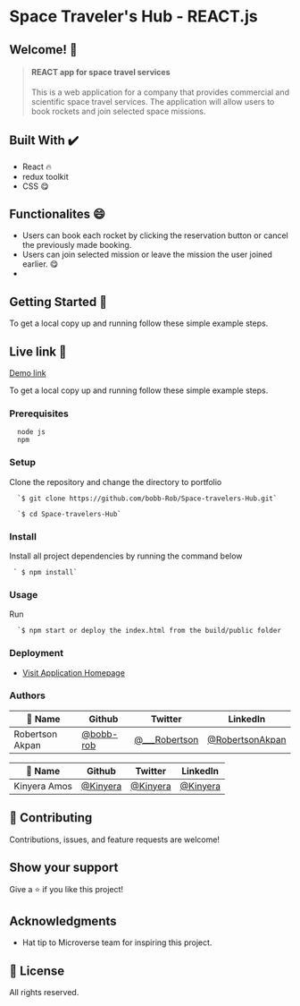 # Space Traveler's Hub - REACT.js

## Welcome! 👋
> #### REACT app for space travel services
> This is a web application for a company that provides commercial and scientific space travel services. The application will allow users to book rockets and join selected space missions.

                             
## Built With ✔️

- React 🔥
- redux toolkit
- CSS 😋

## Functionalites 😄
 
- Users can book each rocket by clicking the reservation button or cancel the previously made booking.
- Users can join selected mission or leave the mission the user joined earlier. 😋
- 

## Getting Started 🙌

To get a local copy up and running follow these simple example steps.

## Live link 🙌

[Demo link](#)

To get a local copy up and running follow these simple example steps.

### Prerequisites
```
  node js
  npm

```
### Setup
Clone the repository and change the directory to portfolio

``` 
  `$ git clone https://github.com/bobb-Rob/Space-travelers-Hub.git`

  `$ cd Space-travelers-Hub`

```

### Install
Install all project dependencies by running the command below
 
``` 
 ` $ npm install`
```
### Usage

Run
``` 
  `$ npm start or deploy the index.html from the build/public folder 
```

### Deployment
- [Visit Application Homepage](#)


### Authors

| 👤 Name | Github | Twitter | LinkedIn |
|------|--------|---------|----------|
|Robertson Akpan|[@bobb-rob](https://github.com/bobb-rob)|[@___Robertson](https://twitter.com/___Robertson)|[@RobertsonAkpan](https://www.linkedin.com/in/robertsonakpan/)|


| 👤 Name | Github | Twitter | LinkedIn |
|------|--------|---------|----------|
|Kinyera Amos|[@Kinyera](https://github.com/bigmosi)|[@Kinyera](https://twitter.com/kinyera_amos)|[@Kinyera](https://www.linkedin.com/in/kinyera-amos-026062218/)|



## 🤝 Contributing

Contributions, issues, and feature requests are welcome!


## Show your support

Give a ⭐️ if you like this project!

## Acknowledgments

- Hat tip to Microverse team for inspiring this project.

## 📝 License

All rights reserved.
